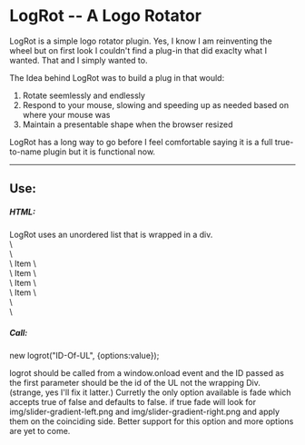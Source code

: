  <h1>LogRot -- A Logo Rotator</h1>

LogRot is a simple logo rotator plugin. Yes, I know I am reinventing the wheel but on first look I couldn't find a plug-in that did exaclty what I wanted. That and I simply wanted to.

The Idea behind LogRot was to build a plug in that would:
<ol>
<li>Rotate seemlessly and endlessly</li>
<li>Respond to your mouse, slowing and speeding up as needed based on where your mouse was</li>
<li>Maintain a presentable shape when the browser resized</li>
</ol>

LogRot has a long way to go before I feel comfortable saying it is a full true-to-name plugin but it is functional now.
<hr />
<h2>Use:</h2>
<h5>HTML:</h5>
LogRot uses an unordered list that is wrapped in a div.<br />
\<div\><br />
\<ul\ id="ID-Of-UL"><br />
\<li\> Item \</li\><br />
\<li\> Item \</li\><br />
\<li\> Item \</li\><br />
\<li\> Item \</li\><br />
\</ul\><br />
\</div\><br />
<h5>Call:</h5>
new logrot("ID-Of-UL", {options:value});

logrot should be called from a window.onload event and the ID passed as the first parameter should be the id of the UL not the wrapping Div. (strange, yes I'll fix it latter.)
Curretly the only option available is fade which accepts true of false and defaults to false. if true fade will look for img/slider-gradient-left.png and img/slider-gradient-right.png and apply them on the coinciding side.
Better support for this option and more options are yet to come.
